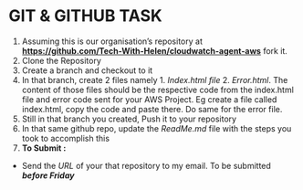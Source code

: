 # **GIT & GITHUB TASK**
1. Assuming this is our organisation’s repository at **https://github.com/Tech-With-Helen/cloudwatch-agent-aws**  fork it.
2. Clone  the Repository
3. Create a branch and checkout to it
4. In that branch, create 2 files namely 1. _Index.html file_ 2. _Error.html_. The content of those files should be the respective code from the index.html file and error code sent for your AWS Project. Eg create a file called index.html, copy the code and paste there. Do same for the error file.
5. Still in that branch you created, Push it to your repository
6. In that same github repo, update the _ReadMe.md_  file with the steps you took to accomplish this
7. **To Submit :**
- Send the _URL_ of  your that repository to my email. To be submitted _**before Friday**_


